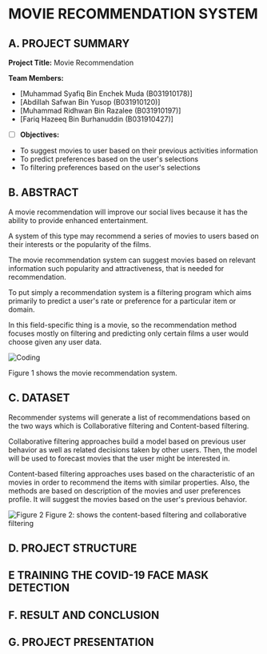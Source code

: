 # MOVIE RECOMMENDATION SYSTEM 

## A. PROJECT SUMMARY

**Project Title:** Movie Recommendation

**Team Members:** 
- [Muhammad Syafiq Bin Enchek Muda (B031910178)]
- [Abdillah Safwan Bin Yusop (B031910120)]
- [Muhammad Ridhwan Bin Razalee (B031910197)]
- [Fariq Hazeeq Bin Burhanuddin (B031910427)]


- [ ] **Objectives:**

- To suggest movies to user based on their previous activities information
- To predict preferences based on the user's selections
- To filtering preferences based on the user's selections



##  B. ABSTRACT 

A movie recommendation will improve our social lives because it has the ability to provide enhanced entertainment. 

A system of this type may recommend a series of movies to users based on their interests or the popularity of the films. 

The movie recommendation system can suggest movies based on relevant information such popularity and attractiveness, that is needed for recommendation.

To put simply a recommendation system is a filtering program which aims primarily to predict a user's rate or preference for a particular item or domain.

In this field-specific thing is a movie, so the recommendation method focuses mostly on filtering and predicting only certain films a user would choose given any user data.


![Coding](https://d2h0cx97tjks2p.cloudfront.net/blogs/wp-content/uploads/sites/2/2019/07/recommendation-system-project-in-R.png)

Figure 1 shows the movie recommendation system.


## C.  DATASET

Recommender systems will generate a list of recommendations based on the two ways which is Collaborative filtering and Content-based filtering.

Collaborative filtering approaches build a model based on previous user behavior as well as related decisions taken by other users. 
Then, the model will be used to forecast movies that the user might be interested in.

Content-based filtering approaches uses based on the characteristic of an movies in order to recommend the items with similar properties. 
Also, the methods are based on description of the movies and user preferences profile. 
It will suggest the movies based on the user's previous behavior.

![Figure 2](https://editor.analyticsvidhya.com/uploads/88506recommendation%20system.png)
Figure 2: shows the content-based filtering and collaborative filtering 


## D.   PROJECT STRUCTURE


## E   TRAINING THE COVID-19 FACE MASK DETECTION


## F.  RESULT AND CONCLUSION


## G.   PROJECT PRESENTATION 






